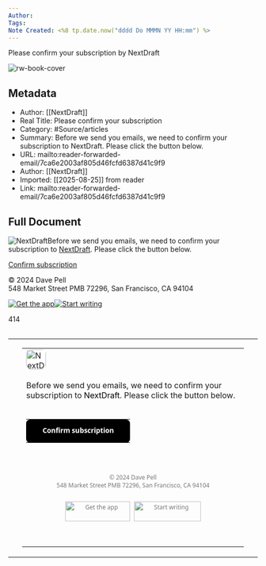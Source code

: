 ```yaml
---
Author: 
Tags:
Note Created: <%8 tp.date.now("dddd Do MMMN YY HH:mm") %>
---
```

Please confirm your subscription by NextDraft

![rw-book-cover](https://substackcdn.com/icons/substack/apple-touch-icon-1024x1024.png)

## Metadata
- Author: [[NextDraft]]
- Real Title: Please confirm your subscription
- Category: #Source/articles
- Summary: Before we send you emails, we need to confirm your subscription to NextDraft. Please click the button below.
- URL: mailto:reader-forwarded-email/7ca6e2003af805d46fcfd6387d41c9f9
- Author: [[NextDraft]]
- Imported: [[2025-08-25]] from reader
- Link: mailto:reader-forwarded-email/7ca6e2003af805d46fcfd6387d41c9f9

## Full Document
![NextDraft](https://substackcdn.com/image/fetch/w_80,h_80,c_fill,f_auto,q_auto:good,fl_progressive:steep,g_auto/https%3A%2F%2Fsubstack-post-media.s3.amazonaws.com%2Fpublic%2Fimages%2F0be5d59a-80b8-4460-9d7e-759ce8793a88_400x400.png)Before we send you emails, we need to confirm your subscription to [NextDraft](https://email.mg-d1.substack.com/c/eJx0kL0O2yAURp_GbLG4gDEMDF3yGhY_1w6NAYufVHn7Ku1QZeh8dc93dLzteJT6NntFvLV45HHdfMl7rMn2WDIJhmtHlZcEDawcFBegV4LJxnM7MGO1HcNm-7-rVGIhD8OdDnrlXitJQYdVcL4AAlDJ3MI8JdEwygQArFRTDsvMZ6EVV8ILLlaqkLH5J778DvI5CZqOW4C5Dde69c_Zl0Ri2z7iHxfT60BymkfvV5v4j4ndJ3ZPNtsj5gND7KV-P1_Dbb6kNHLs7w2zdSeGv5hruDP6PwG2GAxoDkCqqW8sGdsk6I4Y5oo2_IoN51hIGy6UZGM235Ok_z_taFg_eCYXsUipFHkZ9jsAAP__a_qE2w). Please click the button below.

[Confirm subscription](https://email.mg-d1.substack.com/c/eJyEk8tym0oQhp8GdqaYCwgtWLgsUYYj0JElE0kbahgaNFwGAoMl9PQp5KQSL1JZTvf8X3X_3c2ZgqLtJzfvAZ4GUcixe-KtzEXfMCVaqWcuWaamw20dXLQgyCEULRc6NEzUSQESeqYgS5j6nbUdaukXFxaYITPHjFILMgwZBY5yYlLToSxnpi5cbGKKEFqYS5MgyyAGXTrEoZwSujAdwNgo4YPnyK40ajbFU4aMYUwHxXhl8LbRxZDMhc-1uKofQa_di1LdoJFnDXsa9homWSFkAZlQbf9FrGGPdULD3gfSsDdjNOz9bF0jnmorkBpZwRQgjuPpiOvKL9spKt_N6HDC21Ux-DKqOYm6FFvB-cW3fdnlcRnE-3W22UnvFFdnf98MiL9276dvQRUKVMf15fUtjnxfXAU7Pout8G9huR4jQVE40Sk8nMTmJehOx53YlmsS3tc0vO9u28P74Dcx5S--HR74PVrtpqhcW9F-5kR3v2wFf43F5rC2wvv6NvM5icUcP8ugPu9RmWKrYcdA-dI0Apomy7i-Z93lRq_18a26Rm__VecYvpNNmBfT7sD-l95ztqIatiXclEZWn-Zia7bXmg22_mGxhb05wHuRwqzzRtUkQzv2_PFc_blqyWOOs8Yux0El8zZClozd4-djvN2YJrxtmlEKNSUgWVpD5v5K1YJ_gkTmoiVBSO_dfoJWwqBRMwfIjB5YdhUDGKLVhzHN2oYJ6X5tQVd_v4ZxgH7GY9uilm07jv7h4h8BAAD__-PCGjE)

© 2024 Dave Pell  
548 Market Street PMB 72296, San Francisco, CA 94104

[![Get the app](https://substackcdn.com/image/fetch/w_262,c_limit,f_auto,q_auto:good,fl_progressive:steep/https%3A%2F%2Fsubstack.com%2Fimg%2Femail%2Fgeneric-app-button%402x.png)](https://email.mg-d1.substack.com/c/eJx0kT2O5CAQhU8DmS3-7LYDgpVGfQ2rgLKH7QYsKGbVt1-5J9hNJqnkfar6VM8D4VHqy-4VcWjxyP0cfMl7rAkolsyD1asTi585WnnTctFGrjeOCeJzOzBjBcKwAf1L58VM_NM6scKkJXg3C7fM6I0EhavYzY7TtDoerRLKSClvYhVaTqMezbroxXijzU0sqNT4G7_8LucHMyIdQ5Bj664R-MfoS-KxbZf45WKpduRP-0l0NqZ_MXVn6v4_zdQdzvN7Do1KxaFiiBU9MX3vlDYP6YR4ZKY_LiZBfSDFfDA1v-OSCTMx_fG-OOylENbBdaKS-dnd5ktKPUd6bZjBPTF8W53dPaN__3OLwcpVS8mrrS8sGRszYkcMY0UIf2LDMRbeugslQcw2QYYj5gNDpFI5_dxUb1iv9WqezDTPy8K_rPobAAD__zS3oog)[![Start writing](https://substackcdn.com/image/fetch/w_270,c_limit,f_auto,q_auto:good,fl_progressive:steep/https%3A%2F%2Fsubstack.com%2Fimg%2Femail%2Fpublish-button%402x.png)](https://email.mg-d1.substack.com/c/eJx0kUuO3CAYhE8Du7Z4NcYLFpGcvkAOYPH47SFjwOIxo759ZCeTZNNLitL3V6mcabDl8tRrAbjVsKV-3FxOayjRtJAT9ppPlignMWg6cqq4oNOIIZqwLxskKKaBX0z79yuVuOM3TUYvlTPW89EQQ52STDhH_TRZC4ZMOGhGmKCUjmQinN4HPohJcSWc4GIkChgbfsKHW6l8R4LE7ebpULutzbj3weWIQ13O4GcW3UoHvOu31o6K-DfEHog9_nefz6sg4o_e4lJzLw4Qn79MiMlTj-BDj4jPF_eP6HJqkBri85pzg_Ilm3iYsCXEZ9NbXsO-g7_9tZzhflw3v18sPpcn5AQVCbIC-KGA8Z-hwhAyYrIgPgugKX_io9vF5Rh7Cu25QDJ2B_-749HtHty1zhK8phOnFBf9moxrtz5HE5KOJpktpA18aLng9nr3XqGceCbv4i6lUvhDs18BAAD__4bcvc0)

414

<div><img alt="" border="0" height="1" src="https://eotrx.substackcdn.com/open?token=eyJtIjoiPDIwMjQxMTE3MDkwMzE1LjMuNDk4Mzg0YzQzNDcwOGUyMi5qZXZjZjE2a0BtZy1kMS5zdWJzdGFjay5jb20-IiwidSI6MjY1NDU2Njg4LCJyIjoicnllb25lc0BmZWVkLnJlYWR3aXNlLmlvIiwiZCI6Im1nLWQxLnN1YnN0YWNrLmNvbSIsInAiOm51bGwsInQiOm51bGwsImEiOm51bGwsInMiOjE5MzExLCJjIjoiZnJlZS1zaWdudXAtY29uZmlybWF0aW9uIiwiZiI6dHJ1ZSwicG9zaXRpb24iOiJ0b3AiLCJpYXQiOjE3MzE4MzQxOTYsImV4cCI6MTczNDQyNjE5NiwiaXNzIjoicHViLTAiLCJzdWIiOiJlbyJ9.nM-CJpBZIUtjpYpgse0vfMq3cjEUAP2B\_q03HkhX4bo" style="height:1px !important;width:1px !important;border-width:0 !important;margin-top:0 !important;margin-bottom:0 !important;margin-right:0 !important;margin-left:0 !important;padding-top:0 !important;padding-bottom:0 !important;padding-right:0 !important;padding-left:0 !important;" width="1"/><table border="0" cellpadding="0" cellspacing="0" role="presentation" width="100%"><tr><td style="color:transparent;"> </td><td align="center" width="468"><table border="0" cellpadding="0" cellspacing="0" role="presentation" width="auto"><tr><td><div class="pencraft pc-display-flex pc-position-relative pc-reset" style="display: flex; list-style: none; position: relative; text-decoration: unset;"><div class="pencraft pc-display-flex pc-reset \_bg-white\_1yrbq\_295 pc-borderRadius-sm \_overflow-hidden\_1yrbq\_315 \_sizing-border-box\_1yrbq\_349" style="background-color: rgb(255, 255, 255); border-radius: 8px; box-sizing: border-box; display: flex; height: 40px; list-style: none; overflow: hidden; text-decoration: unset; width: 40px;"><picture><source srcset="https://substackcdn.com/image/fetch/w\_80,h\_80,c\_fill,f\_webp,q\_auto:good,fl\_progressive:steep,g\_auto/https%3A%2F%2Fsubstack-post-media.s3.amazonaws.com%2Fpublic%2Fimages%2F0be5d59a-80b8-4460-9d7e-759ce8793a88\_400x400.png" type="image/webp"/><img alt="NextDraft" class="\_img\_16u6n\_1 \_object-fit-cover\_16u6n\_5 pencraft pc-reset" height="80" sizes="100vw" src="https://substackcdn.com/image/fetch/w\_80,h\_80,c\_fill,f\_auto,q\_auto:good,fl\_progressive:steep,g\_auto/https%3A%2F%2Fsubstack-post-media.s3.amazonaws.com%2Fpublic%2Fimages%2F0be5d59a-80b8-4460-9d7e-759ce8793a88\_400x400.png" style="border: none !important; display: flex; height: 40px; list-style: none; max-width: 550px; object-fit: cover; text-decoration: unset; vertical-align: middle; width: 40px;" width="80"/></picture></div></div></td></tr><tr height="16"><td></td></tr><tr><td><div><div class="pencraft pc-reset \_reset\_h3mln\_1" style="color: unset; list-style: none; margin: 0; text-decoration: unset;" translated="">Before we send you emails, we need to confirm your subscription to <a href="https://email.mg-d1.substack.com/c/eJx0kL0O2yAURp\_GbLG4gDEMDF3yGhY\_1w6NAYufVHn7Ku1QZeh8dc93dLzteJT6NntFvLV45HHdfMl7rMn2WDIJhmtHlZcEDawcFBegV4LJxnM7MGO1HcNm-7-rVGIhD8OdDnrlXitJQYdVcL4AAlDJ3MI8JdEwygQArFRTDsvMZ6EVV8ILLlaqkLH5J778DvI5CZqOW4C5Dde69c\_Zl0Ri2z7iHxfT60BymkfvV5v4j4ndJ3ZPNtsj5gND7KV-P1\_Dbb6kNHLs7w2zdSeGv5hruDP6PwG2GAxoDkCqqW8sGdsk6I4Y5oo2\_IoN51hIGy6UZGM235Ok\_z\_taFg\_eCYXsUipFHkZ9jsAAP\_\_a\_qE2w" style="color: #000000; text-decoration: none;">NextDraft</a>. Please click the button below.</div></div></td></tr><tr height="16"><td></td></tr><tr><td><table border="0" cellpadding="0" cellspacing="0" role="presentation" width="auto"><tr><td align="center" class="email-button-td" style="background-color: #000000; border-radius: 8px;"><a class="email-button-a" href="https://email.mg-d1.substack.com/c/eJyEk8tym0oQhp8GdqaYCwgtWLgsUYYj0JElE0kbahgaNFwGAoMl9PQp5KQSL1JZTvf8X3X\_3c2ZgqLtJzfvAZ4GUcixe-KtzEXfMCVaqWcuWaamw20dXLQgyCEULRc6NEzUSQESeqYgS5j6nbUdaukXFxaYITPHjFILMgwZBY5yYlLToSxnpi5cbGKKEFqYS5MgyyAGXTrEoZwSujAdwNgo4YPnyK40ajbFU4aMYUwHxXhl8LbRxZDMhc-1uKofQa\_di1LdoJFnDXsa9homWSFkAZlQbf9FrGGPdULD3gfSsDdjNOz9bF0jnmorkBpZwRQgjuPpiOvKL9spKt\_N6HDC21Ux-DKqOYm6FFvB-cW3fdnlcRnE-3W22UnvFFdnf98MiL9276dvQRUKVMf15fUtjnxfXAU7Pout8G9huR4jQVE40Sk8nMTmJehOx53YlmsS3tc0vO9u28P74Dcx5S--HR74PVrtpqhcW9F-5kR3v2wFf43F5rC2wvv6NvM5icUcP8ugPu9RmWKrYcdA-dI0Apomy7i-Z93lRq\_18a26Rm\_\_VecYvpNNmBfT7sD-l95ztqIatiXclEZWn-Zia7bXmg22\_mGxhb05wHuRwqzzRtUkQzv2\_PFc\_blqyWOOs8Yux0El8zZClozd4-djvN2YJrxtmlEKNSUgWVpD5v5K1YJ\_gkTmoiVBSO\_dfoJWwqBRMwfIjB5YdhUDGKLVhzHN2oYJ6X5tQVd\_v4ZxgH7GY9uilm07jv7h4h8BAAD\_\_-PCGjE" style="border: 1px solid #000000; border-radius: 8px; color: #ffffff; display: inline-block; font-family: system-ui, -apple-system, BlinkMacSystemFont, 'Segoe UI', Roboto, Helvetica, Arial, sans-serif, 'Apple Color Emoji', 'Segoe UI Emoji', 'Segoe UI Symbol'; font-size: 14px; font-weight: 600; letter-spacing: -.15px; line-height: 1; padding: 12px 24px; text-decoration: none;">Confirm subscription</a></td></tr></table></td></tr><tr height="16"><td></td></tr><tr><td><div class="footer \_footer\_11ym1\_1" style="color: rgb(119, 119, 119); padding: 24px 0; text-align: center;"><div style="padding-bottom:24px;"><p class="pencraft pc-reset \_color-secondary\_h3mln\_169 \_size-12\_h3mln\_35 \_reset\_h3mln\_1 small \_meta\_11ym1\_14" style="color: rgb(119, 119, 119); font-family: system-ui, -apple-system, BlinkMacSystemFont, 'Segoe UI', Roboto, Helvetica, Arial, sans-serif, 'Apple Color Emoji', 'Segoe UI Emoji', 'Segoe UI Symbol'; font-size: 12px; line-height: 16px; list-style: none; margin: 0; padding-bottom: 0; text-decoration: unset;">© 2024 <span>Dave Pell</span><br/>548 Market Street PMB 72296, San Francisco, CA 94104</p></div><p class="\_footerSection\_11ym1\_5 small powered-by-substack" style="color: rgb(119, 119, 119); font-family: system-ui, -apple-system, BlinkMacSystemFont, 'Segoe UI', Roboto, Helvetica, Arial, sans-serif, 'Apple Color Emoji', 'Segoe UI Emoji', 'Segoe UI Symbol'; font-size: 12px; line-height: 20px; margin: 0; margin-top: 0; padding: 0 24px; padding-bottom: 0;"><a href="https://email.mg-d1.substack.com/c/eJx0kT2O5CAQhU8DmS3-7LYDgpVGfQ2rgLKH7QYsKGbVt1-5J9hNJqnkfar6VM8D4VHqy-4VcWjxyP0cfMl7rAkolsyD1asTi585WnnTctFGrjeOCeJzOzBjBcKwAf1L58VM\_NM6scKkJXg3C7fM6I0EhavYzY7TtDoerRLKSClvYhVaTqMezbroxXijzU0sqNT4G7\_8LucHMyIdQ5Bj664R-MfoS-KxbZf45WKpduRP-0l0NqZ\_MXVn6v4\_zdQdzvN7Do1KxaFiiBU9MX3vlDYP6YR4ZKY\_LiZBfSDFfDA1v-OSCTMx\_fG-OOylENbBdaKS-dnd5ktKPUd6bZjBPTF8W53dPaN\_\_3OLwcpVS8mrrS8sGRszYkcMY0UIf2LDMRbeugslQcw2QYYj5gNDpFI5\_dxUb1iv9WqezDTPy8K\_rPobAAD\_\_zS3oog" style="color: rgb(119, 119, 119); display: inline-block; margin: 0 4px; text-decoration: none;"><img alt="Get the app" height="40" src="https://substackcdn.com/image/fetch/w\_262,c\_limit,f\_auto,q\_auto:good,fl\_progressive:steep/https%3A%2F%2Fsubstack.com%2Fimg%2Femail%2Fgeneric-app-button%402x.png" srcset="https://substackcdn.com/image/fetch/w\_131,c\_limit,f\_auto,q\_auto:good,fl\_progressive:steep/https%3A%2F%2Fsubstack.com%2Fimg%2Femail%2Fgeneric-app-button.png, https://substackcdn.com/image/fetch/w\_262,c\_limit,f\_auto,q\_auto:good,fl\_progressive:steep/https%3A%2F%2Fsubstack.com%2Fimg%2Femail%2Fgeneric-app-button%402x.png 2x, https://substackcdn.com/image/fetch/w\_393,c\_limit,f\_auto,q\_auto:good,fl\_progressive:steep/https%3A%2F%2Fsubstack.com%2Fimg%2Femail%2Fgeneric-app-button%403x.png 3x" style="border: none !important; max-width: 550px; vertical-align: middle;" width="131"/></a><a href="https://email.mg-d1.substack.com/c/eJx0kUuO3CAYhE8Du7Z4NcYLFpGcvkAOYPH47SFjwOIxo759ZCeTZNNLitL3V6mcabDl8tRrAbjVsKV-3FxOayjRtJAT9ppPlignMWg6cqq4oNOIIZqwLxskKKaBX0z79yuVuOM3TUYvlTPW89EQQ52STDhH\_TRZC4ZMOGhGmKCUjmQinN4HPohJcSWc4GIkChgbfsKHW6l8R4LE7ebpULutzbj3weWIQ13O4GcW3UoHvOu31o6K-DfEHog9\_nefz6sg4o\_e4lJzLw4Qn79MiMlTj-BDj4jPF\_eP6HJqkBri85pzg\_Ilm3iYsCXEZ9NbXsO-g7\_9tZzhflw3v18sPpcn5AQVCbIC-KGA8Z-hwhAyYrIgPgugKX\_io9vF5Rh7Cu25QDJ2B\_-749HtHty1zhK8phOnFBf9moxrtz5HE5KOJpktpA18aLng9nr3XqGceCbv4i6lUvhDs18BAAD\_\_4bcvc0" style="color: rgb(119, 119, 119); display: inline-block; margin: 0 4px; text-decoration: none;"><img alt="Start writing" height="40" src="https://substackcdn.com/image/fetch/w\_270,c\_limit,f\_auto,q\_auto:good,fl\_progressive:steep/https%3A%2F%2Fsubstack.com%2Fimg%2Femail%2Fpublish-button%402x.png" srcset="https://substackcdn.com/image/fetch/w\_135,c\_limit,f\_auto,q\_auto:good,fl\_progressive:steep/https%3A%2F%2Fsubstack.com%2Fimg%2Femail%2Fpublish-button.png, https://substackcdn.com/image/fetch/w\_270,c\_limit,f\_auto,q\_auto:good,fl\_progressive:steep/https%3A%2F%2Fsubstack.com%2Fimg%2Femail%2Fpublish-button%402x.png 2x, https://substackcdn.com/image/fetch/w\_405,c\_limit,f\_auto,q\_auto:good,fl\_progressive:steep/https%3A%2F%2Fsubstack.com%2Fimg%2Femail%2Fpublish-button%403x.png 3x" style="border: none !important; max-width: 550px; vertical-align: middle;" width="135"/></a></p></div></td></tr><tr height="16"><td></td></tr><tr><td><div class="signature-fold-breaker" style="color: rgba(254, 254, 254, 0.01); height: 1px; overflow: hidden;">414</div></td></tr></table></td><td style="color:transparent;"> </td></tr></table><img alt="" border="0" height="1" src="https://eotrx.substackcdn.com/open?token=eyJtIjoiPDIwMjQxMTE3MDkwMzE1LjMuNDk4Mzg0YzQzNDcwOGUyMi5qZXZjZjE2a0BtZy1kMS5zdWJzdGFjay5jb20-IiwidSI6MjY1NDU2Njg4LCJyIjoicnllb25lc0BmZWVkLnJlYWR3aXNlLmlvIiwiZCI6Im1nLWQxLnN1YnN0YWNrLmNvbSIsInAiOm51bGwsInQiOm51bGwsImEiOm51bGwsInMiOjE5MzExLCJjIjoiZnJlZS1zaWdudXAtY29uZmlybWF0aW9uIiwiZiI6dHJ1ZSwicG9zaXRpb24iOiJib3R0b20iLCJpYXQiOjE3MzE4MzQxOTYsImV4cCI6MTczNDQyNjE5NiwiaXNzIjoicHViLTAiLCJzdWIiOiJlbyJ9.x3\_Gnr2jKukk3uGr2aN5UGfP\_mcLdF4RvMnomceYlD8" style="height:1px !important;width:1px !important;border-width:0 !important;margin-top:0 !important;margin-bottom:0 !important;margin-right:0 !important;margin-left:0 !important;padding-top:0 !important;padding-bottom:0 !important;padding-right:0 !important;padding-left:0 !important;" width="1"><img alt="" height="1px" src="https://email.mg-d1.substack.com/o/eJx0kE1uwyAQRk8TdrE8gDFecBZrgLE7TYCIn1S5fZUu2lXXT\_r0vhew01nqyx2V6Nr4zONxDSUfXBN2LllEpzY\_22AEOVgVWKVhWwUl5Pt-UqaKneKO\_Y8aqxfx4VB7YzcPh9VSG0Rj7BLJgpd2NUQk2MlZagBY521WsExq0ptVVget9DpbknL6pGc4wNwuek7nNcLUhm8dw20KJQlu-1v87eJ6HSQew--hpDQy99dOGf2d4i-6c\_g5tXN0sCkAUV19UcnULno-iOJUCeMXN5q4iDZ8LAk5u4QZT84nRe6liv5\_rtGovuelWfRijLXi6eR3AAAA\_\_83znZH" width="1px"/></img></div>
